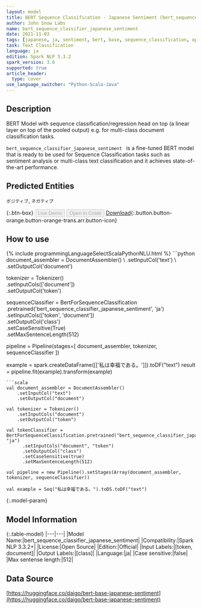 ```yaml
---
layout: model
title: BERT Sequence Classification - Japanese Sentiment (bert_sequence_classifier_japanese_sentiment)
author: John Snow Labs
name: bert_sequence_classifier_japanese_sentiment
date: 2021-11-03
tags: [japanese, ja, sentiment, bert, base, sequence_classification, open_source]
task: Text Classification
language: ja
edition: Spark NLP 3.3.2
spark_version: 3.0
supported: true
article_header:
  type: cover
use_language_switcher: "Python-Scala-Java"
---
```


## Description

BERT Model with sequence classification/regression head on top (a linear layer on top of the pooled output) e.g. for multi-class document classification tasks.

`bert_sequence_classifier_japanese_sentiment ` is a fine-tuned BERT model that is ready to be used for Sequence Classification tasks such as sentiment analysis or multi-class text classification and it achieves state-of-the-art performance.

## Predicted Entities

`ポジティブ`, `ネガティブ`

{:.btn-box}
<button class="button button-orange" disabled>Live Demo</button>
<button class="button button-orange" disabled>Open in Colab</button>
[Download](https://s3.amazonaws.com/auxdata.johnsnowlabs.com/public/models/bert_sequence_classifier_japanese_sentiment_ja_3.3.2_3.0_1635934187356.zip){:.button.button-orange.button-orange-trans.arr.button-icon}

## How to use



<div class="tabs-box" markdown="1">
{% include programmingLanguageSelectScalaPythonNLU.html %}
```python
document_assembler = DocumentAssembler() \
    .setInputCol('text') \
    .setOutputCol('document')

tokenizer = Tokenizer() \
    .setInputCols(['document']) \
    .setOutputCol('token')

sequenceClassifier = BertForSequenceClassification \
      .pretrained('bert_sequence_classifier_japanese_sentiment', 'ja') \
      .setInputCols(['token', 'document']) \
      .setOutputCol('class') \
      .setCaseSensitive(True) \
      .setMaxSentenceLength(512)

pipeline = Pipeline(stages=[
    document_assembler,
    tokenizer,
    sequenceClassifier
])

example = spark.createDataFrame([['私は幸福である。']]).toDF("text")
result = pipeline.fit(example).transform(example)
```
```scala
val document_assembler = DocumentAssembler()
    .setInputCol("text")
    .setOutputCol("document")

val tokenizer = Tokenizer()
    .setInputCols("document")
    .setOutputCol("token")

val tokenClassifier = BertForSequenceClassification.pretrained("bert_sequence_classifier_japanese_sentiment", "ja")
      .setInputCols("document", "token")
      .setOutputCol("class")
      .setCaseSensitive(true)
      .setMaxSentenceLength(512)

val pipeline = new Pipeline().setStages(Array(document_assembler, tokenizer, sequenceClassifier))

val example = Seq("私は幸福である。").toDS.toDF("text")
```
</div>

{:.model-param}
## Model Information

{:.table-model}
|---|---|
|Model Name:|bert_sequence_classifier_japanese_sentiment|
|Compatibility:|Spark NLP 3.3.2+|
|License:|Open Source|
|Edition:|Official|
|Input Labels:|[token, document]|
|Output Labels:|[class]|
|Language:|ja|
|Case sensitive:|false|
|Max sentense length:|512|

## Data Source

[https://huggingface.co/daigo/bert-base-japanese-sentiment](https://huggingface.co/daigo/bert-base-japanese-sentiment)